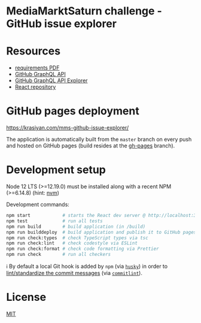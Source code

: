 # MediaMarktSaturn challenge - GitHub issue explorer

# Resources

- [requirements PDF](./requirements.pdf)
- [GitHub GraphQL API](https://docs.github.com/en/free-pro-team@latest/graphql)
- [GitHub GraphQL API Explorer](https://developer.github.com/v4/explorer/)
- [React repository](https://github.com/facebook/react)

# GitHub pages deployment

https://krasiyan.com/mms-github-issue-explorer/

The application is automatically built from the `master` branch on every push and hosted on GitHub pages (build resides at the [gh-pages](https://github.com/krasiyan/mms-github-issue-explorer/tree/gh-pages) branch).

# Development setup

Node 12 LTS (>=12.19.0) must be installed along with a recent NPM (>=6.14.8) (hint: [nvm](https://github.com/nvm-sh/nvm))

Development commands:

```bash
npm start            # starts the React dev server @ http://localhost:3000
npm test             # run all tests
npm run build        # build application (in /build)
npm run builddeploy  # build application and publish it to GitHub pages
npm run check:types  # check TypeScript types via tsc
npm run check:lint   # check codestyle via ESLint
npm run check:format # check code formatting via Prettier
npm run check        # run all checkers
```

:information_source: By default a local Git hook is added by `npm` (via [`husky`](https://www.npmjs.com/package/husky)) in order to [lint/standardize the commit messages](https://www.conventionalcommits.org/) (via [`commitlint`](https://commitlint.js.org/)).

# License

[MIT](./LICENSE.md)
